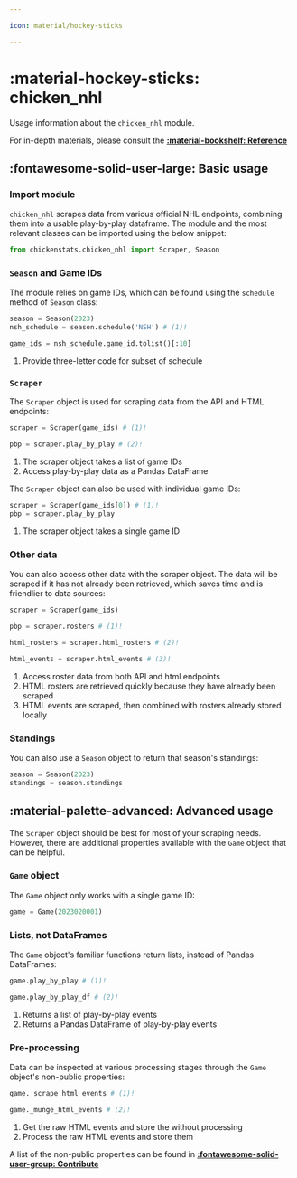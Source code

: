 ```yaml
---

icon: material/hockey-sticks

---
```


# :material-hockey-sticks: **chicken_nhl**

Usage information about the `chicken_nhl` module.

For in-depth materials, please consult the **[:material-bookshelf: Reference](../../reference/reference.md)**

## :fontawesome-solid-user-large: **Basic usage**

### **Import module**

`chicken_nhl` scrapes data from various official NHL endpoints, combining them into a usable play-by-play
dataframe. The module and the most relevant classes can be imported using the below snippet:

```py
from chickenstats.chicken_nhl import Scraper, Season
```

### **`Season` and Game IDs**
  
The module relies on game IDs, which can be found using the `schedule` method of `Season` class:

```py
season = Season(2023)
nsh_schedule = season.schedule('NSH') # (1)! 

game_ids = nsh_schedule.game_id.tolist()[:10]
```

1. Provide three-letter code for subset of schedule

### **`Scraper`**

The `Scraper` object is used for scraping data from the API and HTML endpoints:

```py
scraper = Scraper(game_ids) # (1)! 

pbp = scraper.play_by_play # (2)!
```

1. The scraper object takes a list of game IDs
2. Access play-by-play data as a Pandas DataFrame

The `Scraper` object can also be used with individual game IDs:

```py
scraper = Scraper(game_ids[0]) # (1)!
pbp = scraper.play_by_play
```

1. The scraper object takes a single game ID

### **Other data**

You can also access other data with the scraper object. The data will be scraped if it has not already been retrieved,
which saves time and is friendlier to data sources:

```py
scraper = Scraper(game_ids)

pbp = scraper.rosters # (1)! 

html_rosters = scraper.html_rosters # (2)! 

html_events = scraper.html_events # (3)! 
```

1. Access roster data from both API and html endpoints
2. HTML rosters are retrieved quickly because they have already been scraped
3. HTML events are scraped, then combined with rosters already stored locally

### **Standings**

You can also use a `Season` object to return that season's standings:

```python
season = Season(2023)
standings = season.standings
```

## :material-palette-advanced: **Advanced usage**

The `Scraper` object should be best for most of your scraping needs. However, there are additional 
properties available with the `Game` object that can be helpful.

### **`Game` object**

The `Game` object only works with a single game ID:

```python
game = Game(2023020001)
```

### **Lists, not DataFrames**

The `Game` object's familiar functions return lists, instead of Pandas DataFrames:

```python
game.play_by_play # (1)! 

game.play_by_play_df # (2)! 
```

1. Returns a list of play-by-play events
2. Returns a Pandas DataFrame of play-by-play events

### **Pre-processing**

Data can be inspected at various processing stages through the `Game` object's non-public properties:

```python
game._scrape_html_events # (1)! 

game._munge_html_events # (2)!
```

1. Get the raw HTML events and store the without processing
2. Process the raw HTML events and store them

A list of the non-public properties can be found in
**[:fontawesome-solid-user-group: Contribute](../../contribute/contribute.md)**



